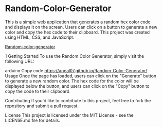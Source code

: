 # Random-Color-Generator
This is a simple web application that generates a random hex color code and displays it on the screen. Users can click on a button to generate a new color and copy the hex code to their clipboard. This project was created using HTML, CSS, and JavaScript.

[Random-color-generator](./random-color.jpg)

1
Getting Started
To use the Random Color Generator, simply visit the following URL:

arduino
Copy code
https://aneal07.github.io/Random-Color-Generator/
Usage
Once the page has loaded, users can click on the "Generate" button to generate a new random color. The hex code for the color will be displayed below the button, and users can click on the "Copy" button to copy the code to their clipboard.

Contributing
If you'd like to contribute to this project, feel free to fork the repository and submit a pull request.

License
This project is licensed under the MIT License - see the LICENSE.md file for details.



